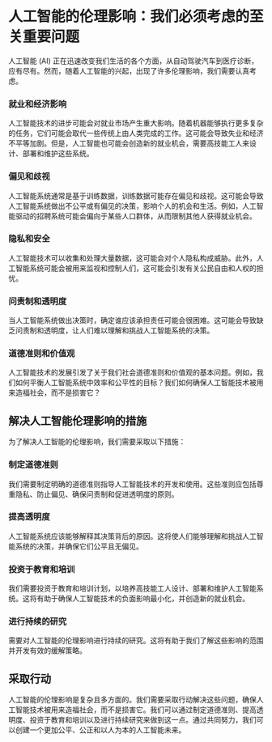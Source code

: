 # 人工智能的伦理影响：我们必须考虑的至关重要问题

人工智能 (AI) 正在迅速改变我们生活的各个方面，从自动驾驶汽车到医疗诊断，应有尽有。然而，随着人工智能的兴起，出现了许多伦理影响，我们需要认真考虑。

### 就业和经济影响

人工智能技术的进步可能会对就业市场产生重大影响。随着机器能够执行更多复杂的任务，它们可能会取代一些传统上由人类完成的工作。这可能会导致失业和经济不平等加剧。但是，人工智能也可能会创造新的就业机会，需要高技能工人来设计、部署和维护这些系统。

### 偏见和歧视

人工智能系统通常是基于训练数据，训练数据可能存在偏见和歧视。这可能会导致人工智能系统做出不公平或有偏见的决策，影响个人的机会和生活。例如，人工智能驱动的招聘系统可能会偏向于某些人口群体，从而限制其他人获得就业机会。

### 隐私和安全

人工智能技术可以收集和处理大量数据，这可能会对个人隐私构成威胁。此外，人工智能系统可能会被用来监视和控制人们，这可能会引发有关公民自由和人权的担忧。

### 问责制和透明度

当人工智能系统做出决策时，确定谁应该承担责任可能会很困难。这可能会导致缺乏问责制和透明度，让人们难以理解和挑战人工智能系统的决策。

### 道德准则和价值观

人工智能技术的发展引发了关于我们社会道德准则和价值观的基本问题。例如，我们如何平衡人工智能系统中效率和公平性的目标？我们如何确保人工智能技术被用来造福社会，而不是损害它？

## 解决人工智能伦理影响的措施

为了解决人工智能的伦理影响，我们需要采取以下措施：

### 制定道德准则

我们需要制定明确的道德准则指导人工智能技术的开发和使用。这些准则应包括尊重隐私、防止偏见、确保问责制和促进透明度的原则。

### 提高透明度

人工智能系统应该能够解释其决策背后的原因。这将使人们能够理解和挑战人工智能系统的决策，并确保它们公平且无偏见。

### 投资于教育和培训

我们需要投资于教育和培训计划，以培养高技能工人设计、部署和维护人工智能系统。这将有助于确保人工智能技术的负面影响最小化，并创造新的就业机会。

### 进行持续的研究

需要对人工智能的伦理影响进行持续的研究。这将有助于我们了解这些影响的范围并开发有效的缓解策略。

## 采取行动

人工智能的伦理影响是复杂且多方面的。我们需要采取行动解决这些问题，确保人工智能技术被用来造福社会，而不是损害它。我们可以通过制定道德准则、提高透明度、投资于教育和培训以及进行持续研究来做到这一点。通过共同努力，我们可以创建一个更加公平、公正和以人为本的人工智能未来。
